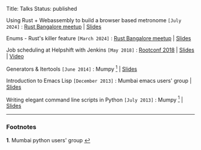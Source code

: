 Title: Talks
Status: published

Using Rust + Webassembly to build a browser based metronome `[July 2024]`
: [Rust Bangalore meetup](https://hasgeek.com/rustbangalore/july-2024-rustacean-meetup-c4gt/) | [Slides](/presentations/Metronome-in-rust-wasm.pdf)

Enums - Rust's killer feature `[March 2024]`
: [Rust Bangalore meetup](https://hasgeek.com/rustbangalore/march-2024-rustacean-meetup/) | [Slides](/presentations/Rust-enums-killer-feature.pdf)

Job scheduling at Helpshift with Jenkins `[May 2018]`
: [Rootconf 2018](https://rootconf.in/2018/) | [Slides](/presentations/Jenkins-JobScheduler-RootConf.pdf) | [Video](https://www.youtube.com/watch?v=Gk0GLQFe4po&t=173s)

Generators & Itertools `[June 2014]`
: Mumpy <a id="footnote-1-ref" href="#footnote-1"><sup>1</sup></a> | [Slides](/presentations/generators-itertools/index.html)

Introduction to Emacs Lisp `[December 2013]`
: Mumbai emacs users' group | [Slides](/presentations/elisp-intro/index.html)

Writing elegant command line scripts in Python `[July 2013]`
: Mumpy <a id="footnote-1-ref" href="#footnote-1"><sup>1</sup></a> | [Slides](/presentations/PyCLI-Mumpy.pdf)

---

### Footnotes

<b id="footnote-1">1</b>. Mumbai python users' group <a href="#footnote-1-ref">&#8617;</a>


